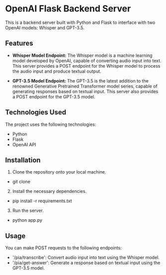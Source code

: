 # OpenAI Flask Backend Server

This is a backend server built with Python and Flask to interface with two OpenAI models: Whisper and GPT-3.5.

## Features

- **Whisper Model Endpoint:** The Whisper model is a machine learning model developed by OpenAI, capable of converting audio input into text. This server provides a POST endpoint for the Whisper model to process the audio input and produce textual output.

- **GPT-3.5 Model Endpoint:** The GPT-3.5 is the latest addition to the renowned Generative Pretrained Transformer model series, capable of generating responses based on textual input. This server also provides a POST endpoint for the GPT-3.5 model.

## Technologies Used

The project uses the following technologies:

- Python
- Flask
- OpenAI API

## Installation

1. Clone the repository onto your local machine.
- git clone [<repo-link>](https://github.com/szilgyigbor/speech-gpt-backend)
  
2. Install the necessary dependencies.
- pip install -r requirements.txt

3. Run the server.
- python app.py

## Usage
  
You can make POST requests to the following endpoints:
- '/pia/transcribe': Convert audio input into text using the Whisper model.
- '/pia/get-answer': Generate a response based on textual input using the GPT-3.5 model.
  
